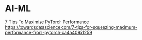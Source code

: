 # AI-ML
7 Tips To Maximize PyTorch Performance
https://towardsdatascience.com/7-tips-for-squeezing-maximum-performance-from-pytorch-ca4a40951259
